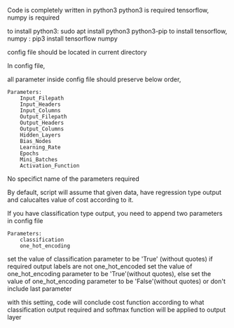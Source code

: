 Code is completely written in python3
python3 is required
tensorflow, numpy is required

to install python3: 		sudo apt install python3 python3-pip
to install tensorflow, numpy :  pip3 install tensorflow numpy

config file should be located in current directory

In config file,

all parameter inside config file should preserve below order,

	Parameters:
		Input_Filepath
		Input_Headers
		Input_Columns
		Output_Filepath
		Output_Headers
		Output_Columns
		Hidden_Layers
		Bias_Nodes
		Learning_Rate
		Epochs
		Mini_Batches
		Activation_Function 

No specifict name of the parameters required

By default, script will assume that given data, have regression type output
and calucaltes value of cost according to it.

If you have classification type output,
you need to append two parameters in config file

	Parameters:
		classification
		one_hot_encoding

set the value of classification parameter to be 'True' (without quotes)
if required output labels are not one_hot_encoded
 	set the value of one_hot_encoding parameter to be 'True'(without quotes), 
else 
	set the value of one_hot_encoding parameter to be 'False'(without quotes) or don't include last parameter

with this setting, code will conclude cost function according to what classification output required
and softmax function will be applied to output layer